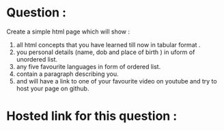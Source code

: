 # Question :

Create a simple html page which will show :

1. all html concepts that you have learned till now in tabular format .
2. you personal details (name, dob and place of birth ) in uform of unordered list.
3. any five favourite languages in form of ordered list.
4. contain a paragraph describing you.
5. and will have a link to one of your favourite video on youtube and try to host your page on github.
# Hosted link for this question :